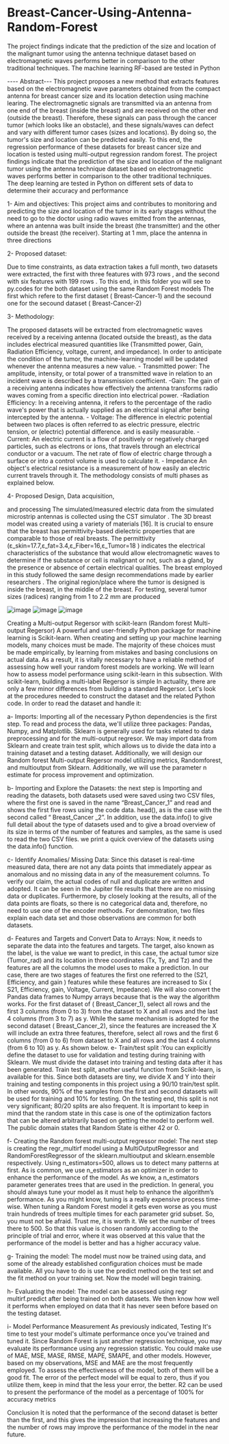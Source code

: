 # Breast-Cancer-Using-Antenna-Random-Forest
The project findings indicate that the prediction of the size and location of the malignant tumor using the antenna technique dataset based on electromagnetic waves performs better in comparison to the other traditional techniques. The machine learning RF-based are tested in Python

---- Abstract---
 This project proposes a new method that extracts features based on the electromagnetic wave parameters obtained from the compact antenna for breast cancer size and its location detection using machine learing. The electromagnetic signals are transmitted via an antenna from one end of the breast (inside the breast) and are received on the other end (outside the breast). Therefore, these signals can pass through the cancer tumor (which looks like an obstacle), and these signals/waves can defect and vary with different tumor cases (sizes and locations). By doing so, the tumor's size and location can be predicted easily. To this end, the regression performance of these datasets for breast cancer size and location is tested using multi-output regression random forest. The project findings indicate that the prediction of the size and location of the malignant tumor using the antenna technique dataset based on electromagnetic waves performs better in comparison to the other traditional techniques. The deep learning are tested in Python on different sets of data to determine their accuracy and performance

1- Aim and objectives: 
This project aims and contributes to monitoring and predicting the size and location of the tumor in its early stages without the need to go to the doctor using radio waves emitted from the antennas, where an antenna was built inside the breast (the transmitter) and the other outside the breast (the receiver). Starting at 1 mm, place the antenna in three directions


2- Proposed dataset:

Due to time constraints, as data extraction takes a full month, two datasets were extracted, the first with three features with 973 rows , and the second with six features with 199 rows . To this end, in this folder you will see to py.codes for the both dataset using the same Random Forest models The first which refere to the first dataset ( Breast-Cancer-1) and the secound one for the secound dataset ( Breast-Cancer-2)

3- Methodology:

The proposed datasets will be extracted from electromagnetic waves received by a receiving antenna (located outside the breast), as the data includes electrical measured quantities like (Transmitted power, Gain, Radiation Efficiency, voltage, current, and impedance). In order to anticipate the condition of the tumor, the machine-learning model will be updated whenever the antenna measures a new value. - Transmitted power: The amplitude, intensity, or total power of a transmitted wave in relation to an incident wave is described by a transmission coefficient. -Gain: The gain of a receiving antenna indicates how effectively the antenna transforms radio waves coming from a specific direction into electrical power. -Radiation Efficiency: In a receiving antenna, it refers to the percentage of the radio wave's power that is actually supplied as an electrical signal after being intercepted by the antenna. - Voltage: The difference in electric potential between two places is often referred to as electric pressure, electric tension, or (electric) potential difference. and is easily measurable. - Current: An electric current is a flow of positively or negatively charged particles, such as electrons or ions, that travels through an electrical conductor or a vacuum. The net rate of flow of electric charge through a surface or into a control volume is used to calculate it. - Impedance An object's electrical resistance is a measurement of how easily an electric current travels through it. The methodology consists of multi phases as explained below.

4- Proposed Design, Data acquisition,

and processing The simulated/measured electric data from the simulated microstrip antennas is collected using the CST simulator . The 3D breast model was created using a variety of materials [16]. It is crucial to ensure that the breast has permittivity-based dielectric properties that are comparable to those of real breasts. The permittivity (ε_skin=17.7,ε_fat=3.4,ε_Fiber=16,ε_Tumor=18 ) indicates the electrical characteristics of the substance that would allow electromagnetic waves to determine if the substance or cell is malignant or not, such as a gland, by the presence or absence of certain electrical qualities. The breast employed in this study followed the same design recommendations made by earlier researchers . The original region/place where the tumor is designed is inside the breast, in the middle of the breast. For testing, several tumor sizes (radices) ranging from 1 to 2.2 mm are produced


![image](https://user-images.githubusercontent.com/123154408/215289012-4640ad72-28b2-4080-88c8-b6ba98648f0e.png) ![image](https://user-images.githubusercontent.com/123154408/215289019-f1bee9f5-7fb4-4faf-8c8c-af7571078007.png) ![image](https://user-images.githubusercontent.com/123154408/215289064-ee685034-0858-460b-bc69-bcfe9ef6171b.png)

Creating a Multi-output Regersor with scikit-learn (Random forest Multi-output Regersor)
A powerful and user-friendly Python package for machine learning is Scikit-learn. When creating and setting up your machine learning models, many choices must be made. The majority of these choices must be made empirically, by learning from mistakes and basing conclusions on actual data. As a result, it is vitally necessary to have a reliable method of assessing how well your random forest models are working. We will learn how to assess model performance using scikit-learn in this subsection. With scikit-learn, building a multi-label Regersor is simple In actuality, there are only a few minor differences from building a standard Regersor. Let's look at the procedures needed to construct the dataset and the related Python code. In order to read the dataset and handle it:


a-	 Imports: Importing all of the necessary Python dependencies is the first step. To read and process the data, we'll utilize three packages: Pandas, Numpy, and Matplotlib. Sklearn is generally used for tasks related to data preprocessing and for the multi-output regresor. We may import data from Sklearn and create train test split, which allows us to divide the data into a training dataset and a testing dataset. Additionally, we will design our Random forest Multi-output Regersor model utilizing metrics, Randomforest, and multioutput from Sklearn. Additionally, we will use the parameter n estimate for process improvement and optimization.

b-	Importing and Explore the Datasets: the next step is Importing and reading the datasets, both datasets used were saved using two CSV files, where the first one is saved in the name “Breast_Cancer_1” and read and shows the first five rows using the code data. head(), as is the case with the second called “ Breast_Cancer _2”. In addition, use the data.info() to give full detail about the type of datasets used and to give a broad overview of its size in terms of the number of features and samples, as the same is used to read the two CSV files.  we print a quick overview of the datasets using the data.info() function. 

c-	Identify Anomalies/ Missing Data: Since this dataset is real-time measured data, there are not any data points that immediately appear as anomalous and no missing data in any of the measurement columns. To verify our claim, the actual codes of null and duplicate are written and adopted. It can be seen in the Jupiter file results that there are no missing data or duplicates. Furthermore, by closely looking at the results, all of the data points are floats, so there is no categorical data and, therefore, no need to use one of the encoder methods. For demonstration, two files explain each data set and those observations are common for both datasets.

d-	Features and Targets and Convert Data to Arrays: Now, it needs to separate the data into the features and targets. The target, also known as the label, is the value we want to predict, in this case, the actual tumor size (Tumor_rad) and its location in three coordinates (Tx, Ty, and Tz) and the features are all the columns the model uses to make a prediction. In our case, there are two stages of features the first one referred to the  (S21, Efficiency, and gain ) features while these features are increased to Six ( S21, Efficiency, gain, Voltage, Current, Impedance). We will also convert the Pandas data frames to Numpy arrays because that is the way the algorithm works. For the first dataset of ( Breast_Cancer_1), select all rows and the first 3 columns (from 0 to 3)  from the dataset to X and all rows and the last 4 columns (from 3 to 7)    as y. While the same mechanism is adopted for the second dataset ( Breast_Cancer_2), since the features are increased the X will include an extra three features, therefore, select all rows and the first 6 columns (from 0 to 6) from dataset to X and all rows and the last 4 columns (from 6 to 10)    as y. As shown below. 
e-	Train/test split :You can explicitly define the dataset to use for validation and testing during training with Sklearn. We must divide the dataset into training and testing data after it has been generated. Train test split, another useful function from Scikit-learn, is available for this. Since both datasets are tiny, we divide X and Y into their training and testing components in this project using a 90/10 train/test split. In other words, 90% of the samples from the first and second datasets will be used for training and 10% for testing. On the testing end, this split is not very significant; 80/20 splits are also frequent. It is important to keep in mind that the random state in this case is one of the optimization factors that can be altered arbitrarily based on getting the model to perform well. The public domain states that Random State is either 42 or 0.

f-	Creating the Random forest multi-output regressor model: The next step is creating the regr_multirf model using a MultiOutputRegressor and RandomForestRegressor of the sklearn.multioutput and sklearn.ensemble respectively. Using n_estimators=500, allows us to detect many patterns at first. As is common, we use n_estimators as an optimizer in order to enhance the performance of the model. As we know, a n_estimators  parameter generates trees that are used in the prediction. In general, you should always tune your model as it must help to enhance the algorithm’s performance. As you might know, tuning is a really expensive process time-wise. When tuning a Random Forest model it gets even worse as you must train hundreds of trees multiple times for each parameter grid subset. So, you must not be afraid. Trust me, it is worth it. We set the number of trees there to 500. So that this value is chosen randomly according to the principle of trial and error, where it was observed at this value that the performance of the model is better and has a higher accuracy value.

g-	Training the model: The model must now be trained using data, and some of the already established configuration choices must be made available. All you have to do is use the predict method on the test set and the fit method on your training set. Now the model will begin training.

h-	Evaluating the model: The model can be assessed using regr multirf.predict after being trained on both datasets. We then know how well it performs when employed on data that it has never seen before based on the testing dataset.

i-	Model Performance Measurement As previously indicated, Testing It's time to test your model's ultimate performance once you've trained and tuned it. Since Random Forest is just another regression technique, you may evaluate its performance using any regression statistic. You could make use of MAE, MSE, MASE, RMSE, MAPE, SMAPE, and other models. However, based on my observations, MSE and MAE are the most frequently employed. To assess the effectiveness of the model, both of them will be a good fit. The error of the perfect model will be equal to zero, thus if you utilize them, keep in mind that the less your error, the better. R2 can be used to present the performance of the model as a percentage of 100% for accuracy metrics


Conclusion
It is noted that the performance of the second dataset is better than the first, and this gives the impression that increasing the features and the number of rows may improve the performance of the model in the near future.



